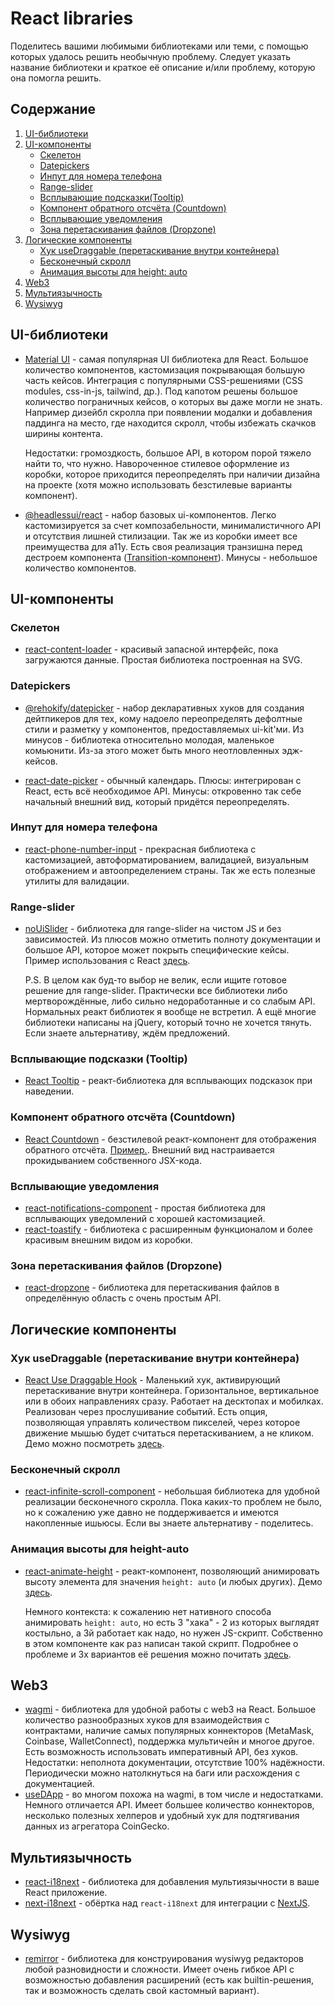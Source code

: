 # React libraries

Поделитесь вашими любимыми библиотеками или теми, с помощью которых удалось решить необычную проблему. Следует указать название библиотеки и краткое её описание и/или проблему, которую она помогла решить. 

## Содержание

1. [UI-библиотеки](#1)
1. [UI-компоненты](#2)
    - [Скелетон](#2.1)
    - [Datepickers](#2.2)
    - [Инпут для номера телефона](#2.3)
    - [Range-slider](#2.4)
    - [Всплывающие подсказки(Tooltip)](#2.5)
    - [Компонент обратного отсчёта (Countdown)](#2.6)
    - [Всплывающие уведомления](#2.7)
    - [Зона перетаскивания файлов (Dropzone)](#2.8)
1. [Логические компоненты](#3)
    - [Хук useDraggable (перетаскивание внутри контейнера)](#3.1)
    - [Бесконечный скролл](#3.2)
    - [Анимация высоты для height: auto](#3.3)
1. [Web3](#4)
1. [Мультиязычность](#5)
1. [Wysiwyg](#6)

<a name="1"></a>

## UI-библиотеки

  - [Material UI](https://mui.com/material-ui/getting-started/overview/) - самая популярная UI библиотека для React. Большое количество компонентов, кастомизация покрывающая большую часть кейсов. Интеграция с популярными CSS-решениями (CSS modules, css-in-js, tailwind, др.). Под капотом решены большое количество пограничных кейсов, о которых вы даже могли не знать. Например дизейбл скролла при появлении модалки и добавления паддинга на место, где находится скролл, чтобы избежать скачков ширины контента.

    Недостатки: громоздкость, большое API, в котором порой тяжело найти то, что нужно. Навороченное стилевое оформление из коробки, которое приходится переопределять при наличии дизайна на проекте (хотя можно использовать безстилевые варианты компонент). 

  - [@headlessui/react](https://headlessui.com/) - набор базовых ui-компонентов. Легко кастомизируется за счет композабельности, минималистичного API и отсутствия лишней стилизации. Так же из коробки имеет все преимущества для a11y. Есть своя реализация транзишна перед дестроем компонента ([Transition-компонент](https://headlessui.com/react/transition)). Минусы - небольшое количество компонентов.

<a name="2"></a>

## UI-компоненты

<a name="2.1"></a>

### Скелетон 
 - [react-content-loader](https://github.com/danilowoz/react-content-loader) - красивый запасной интерфейс, пока загружаются данные. Простая библиотека построенная на SVG.

<a name="2.2"></a>

### Datepickers

 - [@rehokify/datepicker](https://github.com/rehookify/datepicker) - набор декларативных хуков для создания дейтпикеров для тех, кому надоело переопределять дефолтные стили и разметку у компонентов, предоставляемых ui-kit'ми. Из минусов - библиотека относительно молодая, маленькое комьюнити. Из-за этого может быть много неотловленных эдж-кейсов.

 - [react-date-picker](https://github.com/wojtekmaj/react-date-picker) - обычный календарь. Плюсы: интегрирован с React, есть всё необходимое API. Минусы: откровенно так себе начальный внешний вид, который придётся переопределять.

<a name="2.3"></a>

### Инпут для номера телефона

 - [react-phone-number-input](https://gitlab.com/catamphetamine/react-phone-number-input) - прекрасная библиотека с кастомизацией, автоформатированием, валидацией, визуальным отображением и автоопределением страны. Так же есть полезные утилиты для валидации.
 

<a name="2.4"></a>

### Range-slider

  - [noUiSlider](https://refreshless.com/nouislider/) - библиотека для range-slider на чистом JS и без зависимостей. Из плюсов можно отметить полноту документации и большое API, которое может покрыть специфические кейсы. Пример использования с React [здесь](https://codesandbox.io/s/nouislider-34qmz4).

    P.S. В целом как буд-то выбор не велик, если ищите готовое решение для range-slider. Практически все библиотеки либо мертворождённые, либо сильно недоработанные и со слабым API. Нормальных реакт библиотек я вообще не встретил. А ещё многие библиотеки написаны на jQuery, который точно не хочется тянуть. Если знаете альтернативу, ждём предложений.
 
<a name="2.5"></a>

### Всплывающие подсказки (Tooltip)

  - [React Tooltip](https://react-tooltip.com/) - реакт-библиотека для всплывающих подсказок при наведении. 
 

<a name="2.6"></a>

### Компонент обратного отсчёта (Countdown)

  - [React Countdown](https://react-tooltip.com/) - безстилевой реакт-компонент для отображения обратного отсчёта. [Пример.](https://codesandbox.io/s/react-countdown-34qlgl). Внешний вид настраивается прокидыванием собственного JSX-кода.

<a name="2.7"></a>

### Всплывающие уведомления

 - [react-notifications-component](https://github.com/teodosii/react-notifications-component) - простая библиотека для всплывающих уведомлений с хорошей кастомизацией.
 - [react-toastify](https://github.com/fkhadra/react-toastify) - библиотека с расширенным функционалом и более красивым внешним видом из коробки.

<a name="2.8"></a>

### Зона перетаскивания файлов (Dropzone)

 - [react-dropzone](https://github.com/react-dropzone/react-dropzone/) - библиотека для перетаскивания файлов в определённую область с очень простым API.
 
<a name="3"></a>

## Логические компоненты

<a name="3.1"></a>

### Хук useDraggable (перетаскивание внутри контейнера)

  - [React Use Draggable Hook](https://github.com/rfmiotto/react-use-draggable-scroll/) - Маленький хук, активирующий перетаскивание внутри контейнера. Горизонтальное, вертикальное или в обоих направлениях сразу. Работает на десктопах и мобилках. Реализован через прослушивание событий. Есть опция, позволяющая управлять количеством пикселей, через которое движение мышью будет считаться перетаскиванием, а не кликом. Демо можно посмотреть [здесь](https://stackblitz.com/edit/nextjs-tg52v4?file=README.md).

<a name="3.2"></a>

### Бесконечный скролл

 - [react-infinite-scroll-component](https://github.com/ankeetmaini/react-infinite-scroll-component) - небольшая библиотека для удобной реализации бесконечного скролла. Пока каких-то проблем не было, но к сожалению уже давно не поддерживается и имеются накопленные ишьюсы. Если вы знаете альтернативу - поделитесь.

<a name="3.3"></a>

### Анимация высоты для height-auto

 - [react-animate-height](https://github.com/Stanko/react-animate-height) - реакт-компонент, позволяющий анимировать высоту элемента для значения `height: auto` (и любых других). Демо [здесь](https://muffinman.io/react-animate-height/).

    Немного контекста: к сожалению нет нативного способа анимировать `height: auto`, но есть 3 "хака" - 2 из которых выглядят костыльно, а 3й работает как надо, но нужен JS-скрипт. Собственно в этом компоненте как раз написан такой скрипт. Подробнее о проблеме и 3х вариантов её решения можно почитать [здесь](https://css-tricks.com/using-css-transitions-auto-dimensions/).

<a name="4"></a>

## Web3

 - [wagmi](https://github.com/wagmi-dev/wagmi) - библиотека для удобной работы с web3 на React. Большое количество разнообразных хуков для взаимодействия с контрактами, наличие самых популярных коннекторов (MetaMask, Coinbase, WalletConnect), поддержка мультичейн и многое другое. Есть возможность использовать императивный API, без хуков. Недостатки: неполнота документации, отсутствие 100% надёжности. Периодически можно натолкнуться на баги или расхождения с документацией.
 - [useDApp](https://github.com/TrueFiEng/useDApp) - во многом похожа на wagmi, в том числе и недостатками. Немного отличается API. Имеет большее количество коннекторов, несколько полезных хелперов и удобный хук для подтягивания данных из агрегатора CoinGecko.
 
<a name="5"></a>

## Мультиязычность

 - [react-i18next](https://github.com/i18next/react-i18next) - библиотека для добавления мультиязычности в ваше React приложение. 
 - [next-i18next](https://github.com/i18next/next-i18next) - обёртка над `react-i18next` для интеграции с [NextJS](https://nextjs.org/).
 
<a name="6"></a>

## Wysiwyg

 - [remirror](https://remirror.io/) - библиотека для конструирования wysiwyg редакторов любой разновидности и сложности. Имеет очень гибкое API с возможностью добавления расширений (есть как builtin-решения, так и возможность сделать свой кастомный вариант).
